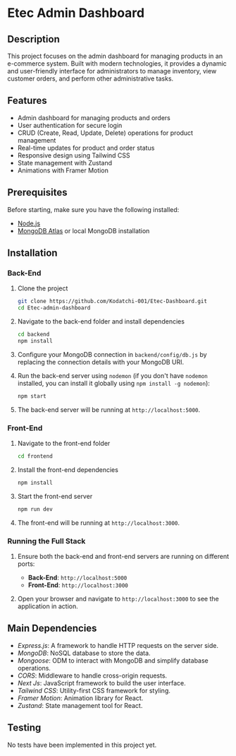 # Etec Admin Dashboard

## Description
This project focuses on the admin dashboard for managing products in an e-commerce system. Built with modern technologies, 
it provides a dynamic and user-friendly interface for administrators to manage inventory, view customer orders, and perform
other administrative tasks.

## Features
- Admin dashboard for managing products and orders
- User authentication for secure login
- CRUD (Create, Read, Update, Delete) operations for product management
- Real-time updates for product and order status
- Responsive design using Tailwind CSS
- State management with Zustand
- Animations with Framer Motion

## Prerequisites
Before starting, make sure you have the following installed:
- [Node.js](https://nodejs.org/)
- [MongoDB Atlas](https://www.mongodb.com/cloud/atlas) or local MongoDB installation

## Installation

### Back-End

1. Clone the project
   ```bash
   git clone https://github.com/Kodatchi-001/Etec-Dashboard.git
   cd Etec-admin-dashboard
   ```

2. Navigate to the back-end folder and install dependencies
   ```bash
   cd backend
   npm install
   ```

3. Configure your MongoDB connection in `backend/config/db.js` by replacing the connection details with your MongoDB URI.

4. Run the back-end server using `nodemon` (if you don't have `nodemon` installed, you can install it globally using `npm install -g nodemon`):
   ```bash
   npm start
   ```

5. The back-end server will be running at `http://localhost:5000`.

### Front-End

1. Navigate to the front-end folder
   ```bash
   cd frontend
   ```

2. Install the front-end dependencies
   ```bash
   npm install
   ```

3. Start the front-end server
   ```bash
   npm run dev
   ```

4. The front-end will be running at `http://localhost:3000`.

### Running the Full Stack

1. Ensure both the back-end and front-end servers are running on different ports:
   - **Back-End**: `http://localhost:5000`
   - **Front-End**: `http://localhost:3000`

2. Open your browser and navigate to `http://localhost:3000` to see the application in action.

## Main Dependencies

- *Express.js*: A framework to handle HTTP requests on the server side.
- *MongoDB*: NoSQL database to store the data.
- *Mongoose*: ODM to interact with MongoDB and simplify database operations.
- *CORS*: Middleware to handle cross-origin requests.
- *Next Js*: JavaScript framework to build the user interface.
- *Tailwind CSS*: Utility-first CSS framework for styling.
- *Framer Motion*: Animation library for React.
- *Zustand*: State management tool for React.

## Testing

No tests have been implemented in this project yet.
